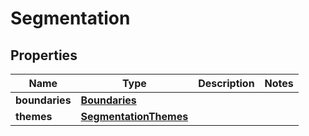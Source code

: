 

# Segmentation


## Properties

Name | Type | Description | Notes
------------ | ------------- | ------------- | -------------
**boundaries** | [**Boundaries**](Boundaries.md) |  | 
**themes** | [**SegmentationThemes**](SegmentationThemes.md) |  | 



